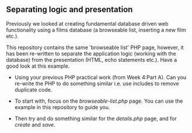 ## Separating logic and presentation
Previously we looked at creating fundamental database driven web functionality using a films database (a browseable list, inserting a new film etc.).

This repository contains the same 'browseable list' PHP page, however, it has been re-written to separate the application logic (working with the database) from the presentation (HTML, echo statements etc.). Have a good look at this example.

* Using your previous PHP practical work (from Week 4:Part A). Can you re-write the PHP to do something similar i.e. use includes to remove duplicate code.

* To start with, focus on the *browseable-list.php* page. You can use the example in this repository to guide you.

* Then try and do something similar for the *details.php* page, and for *create* and *save*.
